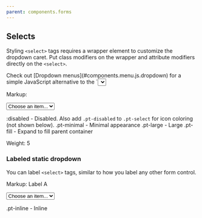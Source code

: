```yaml
---
parent: components.forms
---
```


## Selects

Styling `<select>` tags requires a wrapper element to customize the dropdown caret. Put class
modifiers on the wrapper and attribute modifiers directly on the `<select>`.

<div class="pt-callout pt-intent-primary pt-icon-info-sign">
Check out [Dropdown menus](#components.menu.js.dropdown) for a simple JavaScript alternative
to the `<select>` tag.
</div>

Markup:
<div class="pt-select {{.modifier}}">
<select {{:modifier}}>
<option selected>Choose an item...</option>
<option value="1">One</option>
<option value="2">Two</option>
<option value="3">Three</option>
<option value="4">Four</option>
</select>
</div>

:disabled - Disabled. Also add <code>.pt-disabled</code> to <code>.pt-select</code> for icon coloring (not shown below).
.pt-minimal - Minimal appearance
.pt-large - Large
.pt-fill - Expand to fill parent container

Weight: 5

### Labeled static dropdown

You can label `<select>` tags, similar to how you label any other form control.

Markup:
<label class="pt-label {{.modifier}}">
Label A
<div class="pt-select">
<select>
<option selected>Choose an item...</option>
<option value="1">One</option>
</select>
</div>
</label>

.pt-inline - Inline
